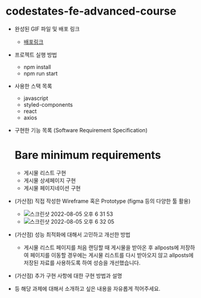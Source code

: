 # codestates-fe-advanced-course

- 완성된 GIF 파일 및 배포 링크
  - [배포링크](http://simple-post-bucket.s3-website.ap-northeast-2.amazonaws.com/posts)
- 프로젝트 실행 방법
  - npm install
  - npm run start
- 사용한 스택 목록
  - javascript
  - styled-components
  - react
  - axios
- 구현한 기능 목록 (Software Requirement Specification)
  # Bare minimum requirements
    - 게시물 리스트 구현
    - 게시물 상세페이지 구현
    - 게시물 페이지네이션 구현
- (가산점) 직접 작성한 Wireframe 혹은 Prototype (figma 등의 다양한 툴 활용)
  - ![스크린샷 2022-08-05 오후 6 31 53](https://user-images.githubusercontent.com/89420103/183048912-0ed9f5ef-f9d1-4e0a-aec1-f4f61ec92fc1.png)
  - ![스크린샷 2022-08-05 오후 6 32 05](https://user-images.githubusercontent.com/89420103/183048949-30d80989-0aa7-40c3-8ef0-bc36ec9186c8.png)

- (가산점) 성능 최적화에 대해서 고민하고 개선한 방법
    - 게시물 리스트 페이지를 처음 랜딩할 때 게시물을 받아온 후 allposts에 저장하여 페이지를 이동할 경우에는 게시물 리스트를 다시 받아오지 않고 allposts에 저장된 자료를 사용하도록 하여 성승을 개선했습니다.
- (가산점) 추가 구현 사항에 대한 구현 방법과 설명
- 등 해당 과제에 대해서 소개하고 싶은 내용을 자유롭게 적어주세요.
